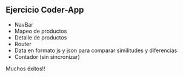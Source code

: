 
## Ejercicio Coder-App

 - NavBar
 - Mapeo de productos
 - Detalle de productos
 - Router
 - Data en formato js y json para comparar similitudes y diferencias
 - Contador (sin sincronizar)


Muchos éxitos!! 